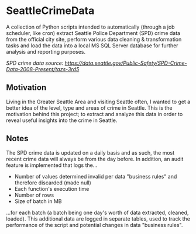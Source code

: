 # SeattleCrimeData
A collection of Python scripts intended to automatically (through a job scheduler, like cron) extract Seattle Police Department (SPD) crime data from the official city site, perform various data cleaning & transformation tasks and load the data into a local MS SQL Server database for further analysis and reporting purposes. 

*SPD crime data source: https://data.seattle.gov/Public-Safety/SPD-Crime-Data-2008-Present/tazs-3rd5*


## Motivation
Living in the Greater Seattle Area and visiting Seattle often, I wanted to get a better idea of the level, type and areas of crime in Seattle. This is the motivation behind this project; to extract and analyze this data in order to reveal useful insights into the crime in Seattle. 



## Notes

The SPD crime data is updated on a daily basis and as such, the most recent crime data will always be from the day before. In addition, an audit feature is implemented that logs the...
- Number of values determined invalid per data "business rules" and therefore discarded (made null) 
- Each function's execution time
- Number of rows
- Size of batch in MB
  
...for each batch (a batch being one day's worth of data extracted, cleaned, loaded). This additional data are logged in separate tables, used to track    the performance of the script and potential changes in data "business rules". 
